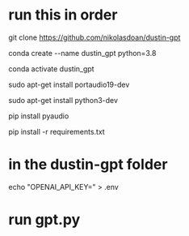 # run this in order

git clone https://github.com/nikolasdoan/dustin-gpt

conda create --name dustin_gpt python=3.8

conda activate dustin_gpt 

sudo apt-get install portaudio19-dev

sudo apt-get install python3-dev

pip install pyaudio

pip install -r requirements.txt

# in the dustin-gpt folder
echo "OPENAI_API_KEY=<your-secret-api-key>" > .env

# run gpt.py
